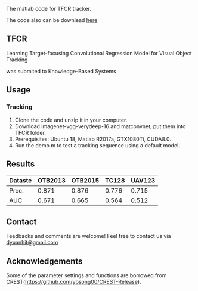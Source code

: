 The matlab code for TFCR tracker.

The code also can be downlead [here](https://drive.google.com/open?id=1zF_RRlc1Xr1LCXRjckeQwtZMTmUXTGgf)

## TFCR
Learning Target-focusing Convolutional Regression Model for Visual Object Tracking

was submited to Knowledge-Based Systems

## Usage
### Tracking
1. Clone the code and unzip it in your computer.
2. Download imagenet-vgg-verydeep-16 and matconvnet, put them into TFCR folder. 
3. Prerequisites: Ubuntu 18, Matlab R2017a, GTX1080Ti, CUDA8.0.
4. Run the demo.m to test a tracking sequence using a default model.

## Results
| Dataste | OTB2013 | OTB2015 | TC128 | UAV123 |
| --------| --------| ------- | ------ | ----- | 
| Prec.   | 0.871   | 0.876   | 0.776  | 0.715 |
| AUC     | 0.671   | 0.665   | 0.564  | 0.512 | 


## Contact
Feedbacks and comments are welcome! Feel free to contact us via dyuanhit@gmail.com


## Acknowledgements
Some of the parameter settings and functions are borrowed from CREST(https://github.com/ybsong00/CREST-Release). 
